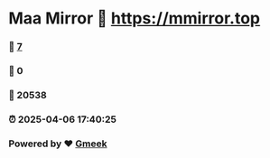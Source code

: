 # Maa Mirror :link: https://mmirror.top 
### :page_facing_up: [7](https://mmirror.top/tag.html) 
### :speech_balloon: 0 
### :hibiscus: 20538 
### :alarm_clock: 2025-04-06 17:40:25 
### Powered by :heart: [Gmeek](https://github.com/Meekdai/Gmeek)

